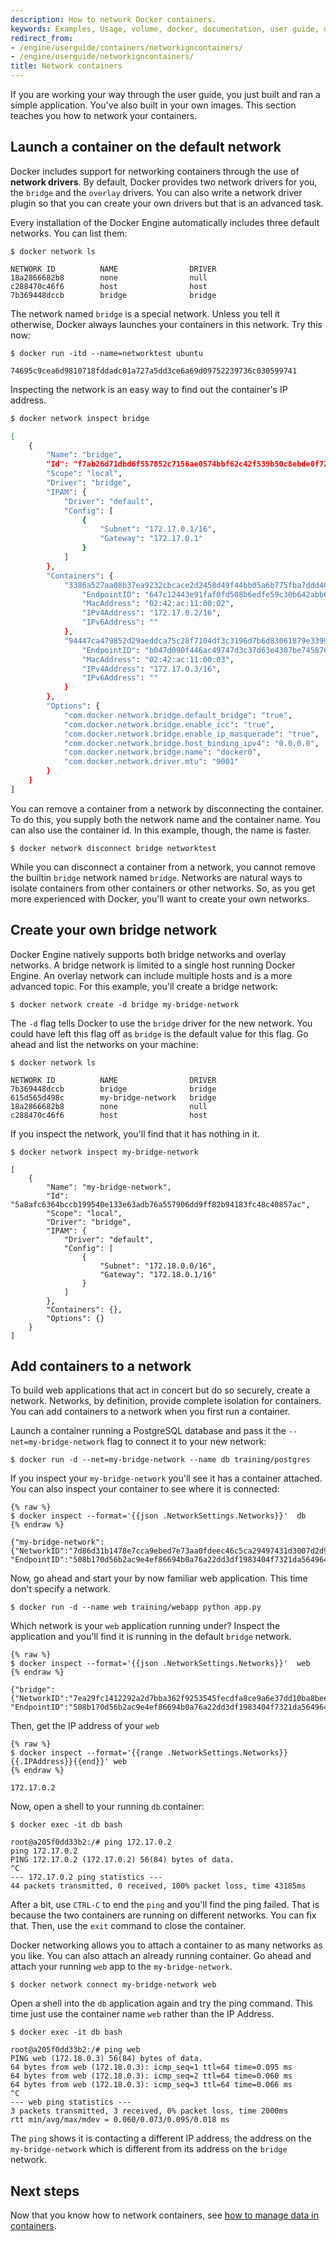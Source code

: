 ```yaml
---
description: How to network Docker containers.
keywords: Examples, Usage, volume, docker, documentation, user guide, data,  volumes
redirect_from:
- /engine/userguide/containers/networkigncontainers/
- /engine/userguide/networkigncontainers/
title: Network containers
---
```


If you are working your way through the user guide, you just built and ran a
simple application. You've also built in your own images. This section teaches
you how to network your containers.

## Launch a container on the default network

Docker includes support for networking containers through the use of **network
drivers**. By default, Docker provides two network drivers for you, the
`bridge` and the `overlay` drivers. You can also write a network driver plugin so
that you can create your own drivers but that is an advanced task.

Every installation of the Docker Engine automatically includes three default networks. You can list them:

    $ docker network ls

    NETWORK ID          NAME                DRIVER
    18a2866682b8        none                null
    c288470c46f6        host                host
    7b369448dccb        bridge              bridge

The network named `bridge` is a special network. Unless you tell it otherwise, Docker always launches your containers in this network. Try this now:

    $ docker run -itd --name=networktest ubuntu

    74695c9cea6d9810718fddadc01a727a5dd3ce6a69d09752239736c030599741

Inspecting the network is an easy way to find out the container's IP address.

```bash
$ docker network inspect bridge

[
    {
        "Name": "bridge",
        "Id": "f7ab26d71dbd6f557852c7156ae0574bbf62c42f539b50c8ebde0f728a253b6f",
        "Scope": "local",
        "Driver": "bridge",
        "IPAM": {
            "Driver": "default",
            "Config": [
                {
                    "Subnet": "172.17.0.1/16",
                    "Gateway": "172.17.0.1"
                }
            ]
        },
        "Containers": {
            "3386a527aa08b37ea9232cbcace2d2458d49f44bb05a6b775fba7ddd40d8f92c": {
                "EndpointID": "647c12443e91faf0fd508b6edfe59c30b642abb60dfab890b4bdccee38750bc1",
                "MacAddress": "02:42:ac:11:00:02",
                "IPv4Address": "172.17.0.2/16",
                "IPv6Address": ""
            },
            "94447ca479852d29aeddca75c28f7104df3c3196d7b6d83061879e339946805c": {
                "EndpointID": "b047d090f446ac49747d3c37d63e4307be745876db7f0ceef7b311cbba615f48",
                "MacAddress": "02:42:ac:11:00:03",
                "IPv4Address": "172.17.0.3/16",
                "IPv6Address": ""
            }
        },
        "Options": {
            "com.docker.network.bridge.default_bridge": "true",
            "com.docker.network.bridge.enable_icc": "true",
            "com.docker.network.bridge.enable_ip_masquerade": "true",
            "com.docker.network.bridge.host_binding_ipv4": "0.0.0.0",
            "com.docker.network.bridge.name": "docker0",
            "com.docker.network.driver.mtu": "9001"
        }
    }
]
```

You can remove a container from a network by disconnecting the container. To do this, you supply both the network name and the container name. You can also use the container id. In this example, though, the name is faster.

    $ docker network disconnect bridge networktest

While you can disconnect a container from a network, you cannot remove the  builtin `bridge` network named `bridge`. Networks are natural ways to isolate containers from other containers or other networks. So, as you get more experienced with Docker, you'll want to create your own networks.

## Create your own bridge network

Docker Engine natively supports both bridge networks and overlay networks. A bridge network is limited to a single host running Docker Engine. An overlay network can include multiple hosts and is a more advanced topic. For this example, you'll create a bridge network:

    $ docker network create -d bridge my-bridge-network

The `-d` flag tells Docker to use the `bridge` driver for the new network. You could have left this flag off as `bridge` is the default value for this flag. Go ahead and list the networks on your machine:

    $ docker network ls

    NETWORK ID          NAME                DRIVER
    7b369448dccb        bridge              bridge
    615d565d498c        my-bridge-network   bridge
    18a2866682b8        none                null
    c288470c46f6        host                host

If you inspect the network, you'll find that it has nothing in it.

    $ docker network inspect my-bridge-network

    [
        {
            "Name": "my-bridge-network",
            "Id": "5a8afc6364bccb199540e133e63adb76a557906dd9ff82b94183fc48c40857ac",
            "Scope": "local",
            "Driver": "bridge",
            "IPAM": {
                "Driver": "default",
                "Config": [
                    {
                        "Subnet": "172.18.0.0/16",
                        "Gateway": "172.18.0.1/16"
                    }
                ]
            },
            "Containers": {},
            "Options": {}
        }
    ]

## Add containers to a network

To build web applications that act in concert but do so securely, create a
network. Networks, by definition, provide complete isolation for containers. You
can add containers to a network when you first run a container.

Launch a container running a PostgreSQL database and pass it the `--net=my-bridge-network` flag to connect it to your new network:

    $ docker run -d --net=my-bridge-network --name db training/postgres

If you inspect your `my-bridge-network` you'll see it has a container attached.
You can also inspect your container to see where it is connected:

    {% raw %}
    $ docker inspect --format='{{json .NetworkSettings.Networks}}'  db
    {% endraw %}

    {"my-bridge-network":{"NetworkID":"7d86d31b1478e7cca9ebed7e73aa0fdeec46c5ca29497431d3007d2d9e15ed99",
    "EndpointID":"508b170d56b2ac9e4ef86694b0a76a22dd3df1983404f7321da5649645bf7043","Gateway":"172.18.0.1","IPAddress":"172.18.0.2","IPPrefixLen":16,"IPv6Gateway":"","GlobalIPv6Address":"","GlobalIPv6PrefixLen":0,"MacAddress":"02:42:ac:11:00:02"}}

Now, go ahead and start your by now familiar web application. This time don't specify a network.

    $ docker run -d --name web training/webapp python app.py

Which network is your `web` application running under? Inspect the application and you'll find it is running in the default `bridge` network.

    {% raw %}
    $ docker inspect --format='{{json .NetworkSettings.Networks}}'  web
    {% endraw %}

    {"bridge":{"NetworkID":"7ea29fc1412292a2d7bba362f9253545fecdfa8ce9a6e37dd10ba8bee7129812",
    "EndpointID":"508b170d56b2ac9e4ef86694b0a76a22dd3df1983404f7321da5649645bf7043","Gateway":"172.17.0.1","IPAddress":"172.17.0.2","IPPrefixLen":16,"IPv6Gateway":"","GlobalIPv6Address":"","GlobalIPv6PrefixLen":0,"MacAddress":"02:42:ac:11:00:02"}}

Then, get the IP address of your `web`

    {% raw %}
    $ docker inspect --format='{{range .NetworkSettings.Networks}}{{.IPAddress}}{{end}}' web
    {% endraw %}

    172.17.0.2

Now, open a shell to your running `db` container:

    $ docker exec -it db bash

    root@a205f0dd33b2:/# ping 172.17.0.2
    ping 172.17.0.2
    PING 172.17.0.2 (172.17.0.2) 56(84) bytes of data.
    ^C
    --- 172.17.0.2 ping statistics ---
    44 packets transmitted, 0 received, 100% packet loss, time 43185ms

After a bit, use `CTRL-C` to end the `ping` and you'll find the ping failed. That is because the two containers are running on different networks. You can fix that. Then, use the `exit` command to close the container.

Docker networking allows you to attach a container to as many networks as you like. You can also attach an already running container. Go ahead and attach your running `web` app to the `my-bridge-network`.

    $ docker network connect my-bridge-network web

Open a shell into the `db` application again and try the ping command. This time just use the container name `web` rather than the IP Address.

    $ docker exec -it db bash

    root@a205f0dd33b2:/# ping web
    PING web (172.18.0.3) 56(84) bytes of data.
    64 bytes from web (172.18.0.3): icmp_seq=1 ttl=64 time=0.095 ms
    64 bytes from web (172.18.0.3): icmp_seq=2 ttl=64 time=0.060 ms
    64 bytes from web (172.18.0.3): icmp_seq=3 ttl=64 time=0.066 ms
    ^C
    --- web ping statistics ---
    3 packets transmitted, 3 received, 0% packet loss, time 2000ms
    rtt min/avg/max/mdev = 0.060/0.073/0.095/0.018 ms

The `ping` shows it is contacting a different IP address, the address on the `my-bridge-network` which is different from its address on the `bridge` network.

## Next steps

Now that you know how to network containers, see [how to manage data in containers](dockervolumes.md).
